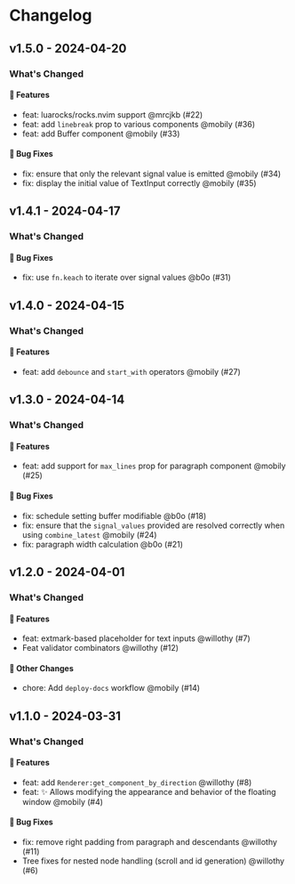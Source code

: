 # Changelog

## v1.5.0 - 2024-04-20

### What's Changed

#### 🚀 Features

- feat: luarocks/rocks.nvim support @mrcjkb (#22)
- feat: add `linebreak` prop to various components @mobily (#36)
- feat: add Buffer component @mobily (#33)

#### 🐛 Bug Fixes

- fix: ensure that only the relevant signal value is emitted @mobily (#34)
- fix: display the initial value of TextInput correctly @mobily (#35)

## v1.4.1 - 2024-04-17

### What's Changed

#### 🐛 Bug Fixes

- fix: use `fn.keach` to iterate over signal values @b0o (#31)

## v1.4.0 - 2024-04-15

### What's Changed

#### 🚀 Features

- feat: add `debounce` and `start_with` operators @mobily (#27)

## v1.3.0 - 2024-04-14

### What's Changed

#### 🚀 Features

- feat: add support for `max_lines` prop for paragraph component @mobily (#25)

#### 🐛 Bug Fixes

- fix: schedule setting buffer modifiable @b0o (#18)
- fix: ensure that the `signal_values` provided are resolved correctly when using `combine_latest` @mobily (#24)
- fix: paragraph width calculation @b0o (#21)

## v1.2.0 - 2024-04-01

### What's Changed

#### 🚀 Features

- feat: extmark-based placeholder for text inputs @willothy (#7)
- Feat validator combinators @willothy (#12)

#### 🚩 Other Changes

- chore: Add `deploy-docs` workflow @mobily (#14)

## v1.1.0 - 2024-03-31

### What's Changed

#### 🚀 Features

- feat: add `Renderer:get_component_by_direction` @willothy (#8)
- feat: ✨ Allows modifying the appearance and behavior of the floating window @mobily (#4)

#### 🐛 Bug Fixes

- fix: remove right padding from paragraph and descendants @willothy (#11)
- Tree fixes for nested node handling (scroll and id generation) @willothy (#6)
